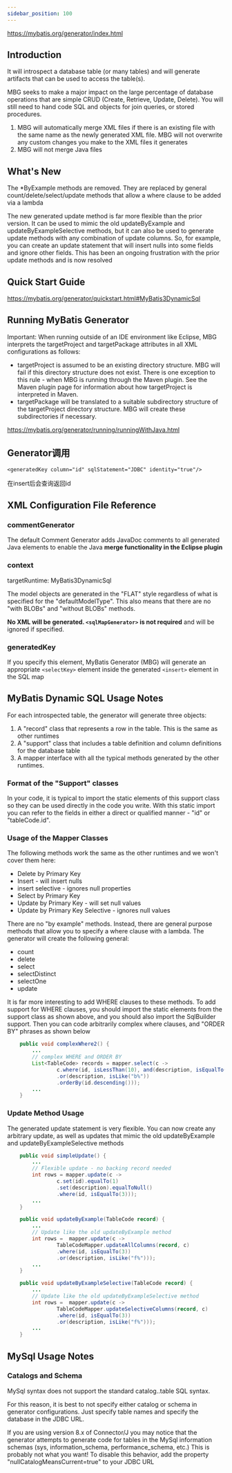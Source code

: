 ```yaml
---
sidebar_position: 100
---
```


<https://mybatis.org/generator/index.html>

## Introduction

It will introspect a database table (or many tables) and will generate artifacts that can be used to access the table(s).

MBG seeks to make a major impact on the large percentage of database operations that are simple CRUD (Create, Retrieve, Update, Delete). You will still need to hand code SQL and objects for join queries, or stored procedures.

1. MBG will automatically merge XML files if there is an existing file with the same name as the newly generated XML file. MBG will not overwrite any custom changes you make to the XML files it generates
2. MBG will not merge Java files

## What's New

The *ByExample methods are removed. They are replaced by general count/delete/select/update methods that allow a where clause to be added via a lambda

The new generated update method is far more flexible than the prior version. It can be used to mimic the old updateByExample and updateByExampleSelective methods, but it can also be used to generate update methods with any combination of update columns. So, for example, you can create an update statement that will insert nulls into some fields and ignore other fields. This has been an ongoing frustration with the prior update methods and is now resolved

## Quick Start Guide

<https://mybatis.org/generator/quickstart.html#MyBatis3DynamicSql>

## Running MyBatis Generator

Important: When running outside of an IDE environment like Eclipse, MBG interprets the targetProject and targetPackage attributes in all XML configurations as follows:

- targetProject is assumed to be an existing directory structure. MBG will fail if this directory structure does not exist. There is one exception to this rule - when MBG is running through the Maven plugin. See the Maven plugin page for information about how targetProject is interpreted in Maven.
- targetPackage will be translated to a suitable subdirectory structure of the targetProject directory structure. MBG will create these subdirectories if necessary.

<https://mybatis.org/generator/running/runningWithJava.html>

## Generator调用

`<generatedKey column="id" sqlStatement="JDBC" identity="true"/>`

在insert后会查询返回id

## XML Configuration File Reference

### commentGenerator

The default Comment Generator adds JavaDoc comments to all generated Java elements to enable the Java **merge functionality in the Eclipse plugin**

### context

targetRuntime: MyBatis3DynamicSql

The model objects are generated in the "FLAT" style regardless of what is specified for the "defaultModelType". This also means that there are no "with BLOBs" and "without BLOBs" methods.

**No XML will be generated. `<sqlMapGenerator>` is not required** and will be ignored if specified.

### generatedKey

If you specify this element, MyBatis Generator (MBG) will generate an appropriate `<selectKey>` element inside the generated `<insert>` element in the SQL map

## MyBatis Dynamic SQL Usage Notes

For each introspected table, the generator will generate three objects:

1. A "record" class that represents a row in the table. This is the same as other runtimes
2. A "support" class that includes a table definition and column definitions for the database table
3. A mapper interface with all the typical methods generated by the other runtimes.

### Format of the "Support" classes

In your code, it is typical to import the static elements of this support class so they can be used directly in the code you write. With this static import you can refer to the fields in either a direct or qualified manner - "id" or "tableCode.id".

### Usage of the Mapper Classes

The following methods work the same as the other runtimes and we won't cover them here:

- Delete by Primary Key
- Insert - will insert nulls
- insert selective - ignores null properties
- Select by Primary Key
- Update by Primary Key - will set null values
- Update by Primary Key Selective - ignores null values

There are no "by example" methods. Instead, there are general purpose methods that allow you to specify a where clause with a lambda. The generator will create the following general:

- count
- delete
- select
- selectDistinct
- selectOne
- update

It is far more interesting to add WHERE clauses to these methods. To add support for WHERE clauses, you should import the static elements from the support class as shown above, and you should also import the SqlBuilder support. Then you can code arbitrarily complex where clauses, and "ORDER BY" phrases as shown below

```java
    public void complexWhere2() {
        ...
        // complex WHERE and ORDER BY
        List<TableCode> records = mapper.select(c ->
                c.where(id, isLessThan(10), and(description, isEqualTo("foo")))
                .or(description, isLike("b%"))
                .orderBy(id.descending()));        
        ...
    }
```

### Update Method Usage

The generated update statement is very flexible. You can now create any arbitrary update, as well as updates that mimic the old updateByExample and updateByExampleSelective methods

```java
    public void simpleUpdate() {
        ...
        // Flexible update - no backing record needed
        int rows = mapper.update(c ->
                c.set(id).equalTo(1)
                .set(description).equalToNull()
                .where(id, isEqualTo(3)));
        ...
    }

    public void updateByExample(TableCode record) {
        ...
        // Update like the old updateByExample method
        int rows =  mapper.update(c ->
                TableCodeMapper.updateAllColumns(record, c)
                .where(id, isEqualTo(3))
                .or(description, isLike("f%")));
        ...
    }

    public void updateByExampleSelective(TableCode record) {
        ...
        // Update like the old updateByExampleSelective method
        int rows =  mapper.update(c ->
                TableCodeMapper.updateSelectiveColumns(record, c)
                .where(id, isEqualTo(3))
                .or(description, isLike("f%")));
        ...
    }
```

## MySql Usage Notes

### Catalogs and Schema

MySql syntax does not support the standard catalog..table SQL syntax.

For this reason, it is best to not specify either catalog or schema in generator configurations. Just specify table names and specify the database in the JDBC URL.

If you are using version 8.x of Connector/J you may notice that the generator attempts to generate code for tables in the MySql information schemas (sys, information_schema, performance_schema, etc.) This is probably not what you want! To disable this behavior, add the property "nullCatalogMeansCurrent=true" to your JDBC URL



